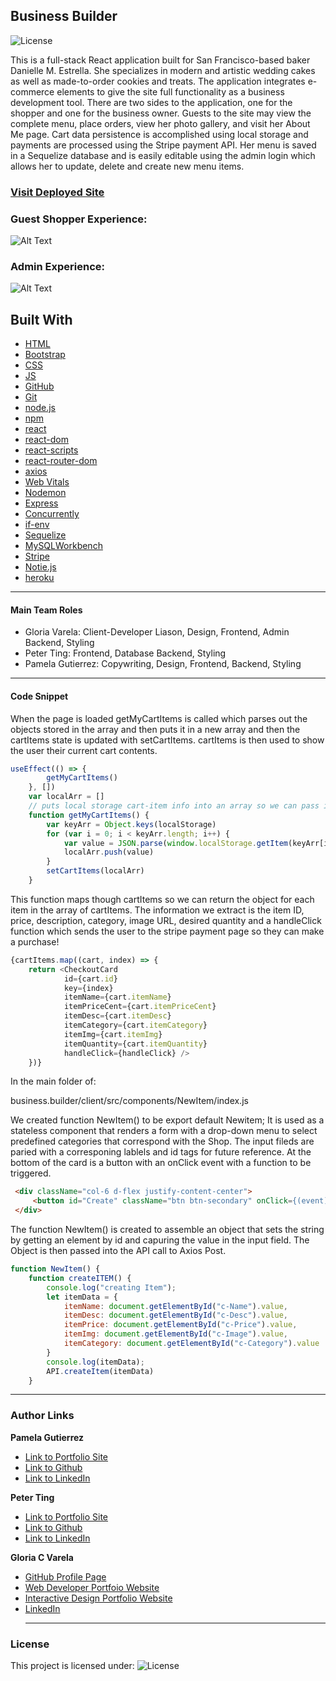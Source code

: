 ## Business Builder
  ![License](https://img.shields.io/static/v1?label=License&message=MIT&color=blueviolet&style=plastic)

This is a full-stack React application built for San Francisco-based baker Danielle M. Estrella. She specializes in modern and artistic wedding cakes as well as made-to-order cookies and treats. The application integrates e-commerce elements to give the site full functionality as a business development tool. There are two sides to the application, one for the shopper and one for the business owner.  Guests to the site may view the complete menu, place orders, view her photo gallery, and visit her About Me page. Cart data persistence is accomplished using local storage and payments are processed using the Stripe payment API. Her menu is saved in a Sequelize database and is easily editable using the admin login which allows her to update, delete and create new menu items. 

### [Visit Deployed Site](https://danielle-m-estrella.herokuapp.com/)

### **Guest Shopper Experience:**
![Alt Text](/assets/danielle-showcase.gif)

### **Admin Experience:**
![Alt Text](/assets/admin_backEnd.gif)

## **Built With**
* [HTML](https://developer.mozilla.org/en-US/docs/Web/HTML)
* [Bootstrap](https://getbootstrap.com/)
* [CSS](https://developer.mozilla.org/en-US/docs/Web/CSS)
* [JS](https://www.javascript.com/)
* [GitHub](https://github.com/)
* [Git](https://git-scm.com/)
* [node.js](https://nodejs.org/en/)
* [npm](https://www.npmjs.com/)
* [react](https://reactjs.org/)
* [react-dom](https://reactjs.org/docs/react-dom.html)
* [react-scripts](https://www.npmjs.com/package/react-scripts)
* [react-router-dom](https://reactrouter.com/web/guides/quick-start)
* [axios](https://www.npmjs.com/package/axios)
* [Web Vitals](https://web.dev/vitals/)
* [Nodemon](https://www.npmjs.com/package/nodemon)
* [Express](https://www.npmjs.com/package/express)
* [Concurrently](https://www.npmjs.com/package/concurrently)
* [if-env](https://www.npmjs.com/package/if-env)
* [Sequelize](https://sequelize.org/)
* [MySQLWorkbench](https://www.mysql.com/products/workbench/)
* [Stripe](https://stripe.com/)
* [Notie.js](https://github.com/jaredreich/notie)
* [heroku](https://dashboard.heroku.com/)
______________________________________________________________________________
#### **Main Team Roles**

* Gloria Varela: Client-Developer Liason, Design, Frontend, Admin Backend, Styling
* Peter Ting: Frontend, Database Backend, Styling
* Pamela Gutierrez: Copywriting, Design, Frontend, Backend, Styling

_____________
#### **Code Snippet**

When the page is loaded getMyCartItems is called which parses out the objects stored in the array and then puts it in a new array and then the cartItems state is updated with setCartItems. cartItems is then used to show the user their current cart contents.

```javascript
useEffect(() => {
        getMyCartItems()
    }, [])
    var localArr = []
    // puts local storage cart-item info into an array so we can pass it as props
    function getMyCartItems() {
        var keyArr = Object.keys(localStorage)
        for (var i = 0; i < keyArr.length; i++) {
            var value = JSON.parse(window.localStorage.getItem(keyArr[i]));
            localArr.push(value)
        }
        setCartItems(localArr)
    }
```

This function maps though cartItems so we can return the object for each item in the array of cartItems. The information we extract is the item ID, price, description, category, image URL, desired quantity and a handleClick function which sends the user to the stripe payment page so they can make a purchase!

```javascript
{cartItems.map((cart, index) => {
    return <CheckoutCard
            id={cart.id}
            key={index}
            itemName={cart.itemName}
            itemPriceCent={cart.itemPriceCent}
            itemDesc={cart.itemDesc}
            itemCategory={cart.itemCategory}
            itemImg={cart.itemImg}
            itemQuantity={cart.itemQuantity}
            handleClick={handleClick} />
    })}

```
In the main folder of:

business.builder/client/src/components/NewItem/index.js

We created function NewItem() to be export default Newitem;
It is used as a stateless component that renders a form with a drop-down menu to select predefined categories that correspond with the Shop. The input fileds are paried with a corresponing lablels and id tags for future reference.
At the bottom of the card is a button with an onClick event with a function to be triggered.

```html
 <div className="col-6 d-flex justify-content-center">
     <button id="Create" className="btn btn-secondary" onClick={(event) => { event.preventDefault(); createITEM();}} >Create</button>
 </div>
```
The function NewItem() is created to assemble an object that sets the string by getting an element by id and capuring the value in the input field.
The Object is then passed into the API call to Axios Post.
```javascript
function NewItem() {
    function createITEM() {
        console.log("creating Item");
        let itemData = {
            itemName: document.getElementById("c-Name").value,
            itemDesc: document.getElementById("c-Desc").value,
            itemPrice: document.getElementById("c-Price").value,
            itemImg: document.getElementById("c-Image").value,
            itemCategory: document.getElementById("c-Category").value
        }
        console.log(itemData);
        API.createItem(itemData)
    }
```
_____________________________________________________________________

### **Author Links**

**Pamela Gutierrez**
- [Link to Portfolio Site](https://pamela-gutierrez.github.io/updated-portfolio/)
- [Link to Github](https://github.com/pamela-gutierrez) 
- [Link to LinkedIn](www.linkedin.com/in/pamela-gutierrez)

**Peter Ting**
- [Link to Portfolio Site](https://portfolio-mk3.herokuapp.com/)
- [Link to Github](https://github.com/Pting1995) 
- [Link to LinkedIn](https://www.linkedin.com/in/pting002/)

**Gloria C Varela**
- [GitHub Profile Page](https://github.com/gcvarela21)
- [Web Developer Portfoio Website](https://gcvarela21.github.io/glo.digital/)
- [Interactive Design Portfolio Website](https://www.glo.digital/)
- [LinkedIn](https://www.linkedin.com/in/glovarela/)
  _____________________________________________________________________
### License
This project is licensed under: ![License](https://img.shields.io/static/v1?label=License&message=MIT&color=blueviolet&style=plastic)